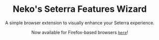 <div align=center>
	<h1> Neko's Seterra Features Wizard</h1>
	<p>
	A simple browser extension to visually enhance your Seterra experience.
	</p>	

Now available for Firefox-based browsers [`here`](https://addons.mozilla.org/en-GB/firefox/addon/neko-s-settera-features-wizard/)!
</div>